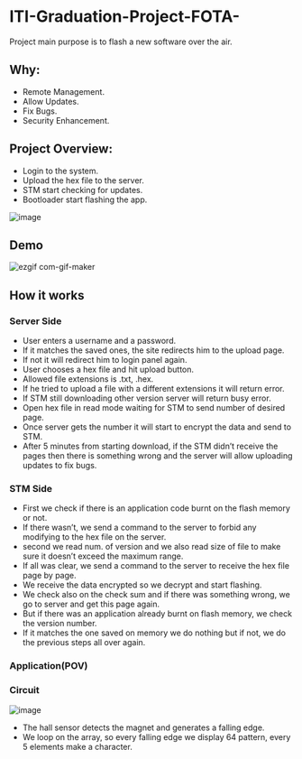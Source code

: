 # ITI-Graduation-Project-FOTA-
Project main purpose is to flash a new software over the air.

## Why:
- Remote Management.
- Allow Updates.
- Fix Bugs.
- Security Enhancement.

## Project Overview:
- Login to the system.
- Upload the hex file to the server.
- STM start checking for updates.
- Bootloader start flashing the app.

![image](https://user-images.githubusercontent.com/32434683/112478577-d55c7700-8d7c-11eb-96ed-ee29a7a11d16.png)


## Demo
![ezgif com-gif-maker](https://user-images.githubusercontent.com/32434683/111859358-07b74000-8949-11eb-8e22-2e9aa7e413d1.gif)

## How it works
### Server Side
- User enters a username and a password.
- If it matches the saved ones, the site redirects him to the upload page.
- If not it will redirect him to login panel again.
- User chooses a hex file and hit upload button.
- Allowed file extensions is .txt, .hex.
- If he tried to upload a file with a different extensions it will return error.
- If STM still downloading other version server will return busy error.
- Open hex file in read mode waiting for STM to send number of desired page.
- Once server gets the number it will start to encrypt the data and send to STM.
- After 5 minutes from starting download, if the STM didn’t receive the pages then there is something wrong and the server will allow uploading updates to fix bugs.
### STM Side
- First we check if there is an application code burnt on the flash memory or not.
- If there wasn’t, we send a command to the server to forbid any modifying to the hex file on the server.
- second we read num. of version and we also read size of file to make sure it doesn’t exceed the maximum range.
- If all was clear, we send a command to the server to receive the hex file page by page.
- We receive the data encrypted so we decrypt and start flashing.
- We check also on the check sum and if there was something wrong, we go to server and get this page again.
- But if there was an application already burnt on flash memory, we check the version number.
- If it matches the one saved on memory we do nothing but if not, we do the previous steps all over again.
### Application(POV)
### Circuit
![image](https://user-images.githubusercontent.com/32434683/112479574-da6df600-8d7d-11eb-86a8-4fc204a73be1.png)
- The hall sensor detects the magnet and generates a falling edge.
- We loop on the array, so every falling edge we display 64 pattern, every 5 elements make a character.




